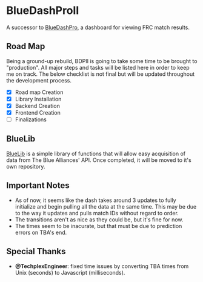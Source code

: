 # BlueDashProⅡ

A successor to [BlueDashPro](https://github.com/sykeben/BlueDashPro), a dashboard for viewing FRC match results.

## Road Map

Being a ground-up rebuild, BDPII is going to take some time to be brought to "production". All major steps and tasks will be listed here in order to keep me on track. The below checklist is not final but will be updated throughout the development process.

- [x]  Road map Creation
- [x]  Library Installation
- [x]  Backend Creation
- [x]  Frontend Creation
- [ ]  Finalizations

## BlueLib

[BlueLib](backend/bluelib.js) is a simple library of functions that will allow easy acquisition of data from The Blue Alliances' API. Once completed, it will be moved to it's own repository.

## Important Notes

- As of now, it seems like the dash takes around 3 updates to fully initialize and begin pulling all the data at the same time. This may be due to the way it updates and pulls match IDs without regard to order.
- The transitions aren't as nice as they could be, but it's fine for now.
- The times seem to be inacurate, but that must be due to prediction errors on TBA's end.

## Special Thanks

- **@TechplexEngineer**: fixed time issues by converting TBA times from Unix (seconds) to Javascript (milliseconds).
